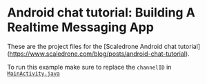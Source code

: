 # Android chat tutorial: Building A Realtime Messaging App

These are the project files for the [Scaledrone Android chat tutorial]
(https://www.scaledrone.com/blog/posts/android-chat-tutorial).

To run this example make sure to replace the `channelID` in 
[`MainActivity.java`](https://github.com/ScaleDrone/android-chat-tutorial/blob/master/app/src/main/java/com/example/scaledrone/chat/MainActivity.java)
